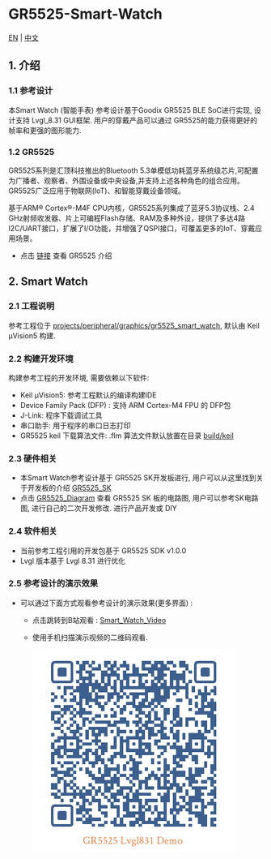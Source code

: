 # GR5525-Smart-Watch

[EN](README.md)   |  [中文](README_zh.md)


## 1. 介绍

### 1.1 参考设计

本Smart Watch (智能手表) 参考设计基于Goodix GR5525 BLE SoC进行实现, 设计支持 Lvgl_8.31  GUI框架. 用户的穿戴产品可以通过 GR5525的能力获得更好的帧率和更强的图形能力.


### 1.2 GR5525

GR5525系列是汇顶科技推出的Bluetooth 5.3单模低功耗蓝牙系统级芯片,可配置为广播者、观察者、外围设备或中央设备,并支持上述各种角色的组合应用。GR5525广泛应用于物联网(IoT)、和智能穿戴设备领域。

基于ARM® Cortex®-M4F CPU内核，GR5525系列集成了蓝牙5.3协议栈、2.4 GHz射频收发器、片上可编程Flash存储、RAM及多种外设，提供了多达4路I2C/UART接口，扩展了I/O功能，并增强了QSPI接口，可覆盖更多的IoT、穿戴应用场景。


- 点击 [链接](https://www.goodix.com/zh/product/connectivity/ble/gr5525) 查看 GR5525 介绍

## 2. Smart Watch

### 2.1 工程说明 

参考工程位于 [projects/peripheral/graphics/gr5525_smart_watch](projects/peripheral/graphics/gr5525_smart_watch), 默认由 Keil µVision5 构建. 


### 2.2 构建开发环境

 构建参考工程的开发环境, 需要依赖以下软件: 

- Keil µVision5: 参考工程默认的编译构建IDE
- Device Family Pack (DFP) : 支持 ARM Cortex-M4 FPU 的 DFP包
- J-Link: 程序下载调试工具
- 串口助手: 用于程序的串口日志打印
- GR5525 keil 下载算法文件:  .flm 算法文件默认放置在目录 [build/keil](build/keil)

### 2.3 硬件相关

- 本Smart Watch参考设计基于 GR5525 SK开发板进行,  用户可以从这里找到关于开发板的介绍  [GR5525_SK](https://www.goodix.com/zh/kit/gr5525_starter_kit)
- 点击 [GR5525_Diagram](https://www.goodix.com/zh/docview/GR5525-SK-BASIC-RevB_V1.0?objectId=351&objectType=document&version=541) 查看 GR5525 SK 板的电路图, 用户可以参考SK电路图, 进行自己的二次开发修改. 进行产品开发或 DIY 

### 2.4 软件相关

- 当前参考工程引用的开发包基于 GR5525 SDK v1.0.0
- Lvgl 版本基于 Lvgl 8.31 进行优化

### 2.5 参考设计的演示效果 

- 可以通过下面方式观看参考设计的演示效果(更多界面) :

  - 点击跳转到B站观看 : [Smart_Watch_Video](https://www.bilibili.com/video/BV1pA4m137hW/?vd_source=849be8d36cdf256cbd8e61ecdc3316ea)
  
  - 使用手机扫描演示视频的二维码观看. 
  
    ![](./resource/GR5525_Lvgl831_Demo_QRCODE.png)  

